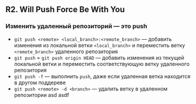 ## R2. Will Push Force Be With You
### Изменить удаленный репозиторий — это push
- `git push <remote> <local_branch>:<remote_branch>` — добавить изменения из локальной ветки `<local_branch>` и переместить ветку `<remote_branch>` удаленного репозитория
- `git push` = `git push origin HEAD` — добавить изменения из текущей локальной ветки и переместить соответствующую ветку удаленного репозитория
- `git push -f` — выполнить `push`, даже если удаленная ветка находится в другом поддереве
- `git push <remote> -d <branch>` — удалить ветку в удаленном репозитории asd asdf